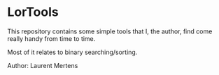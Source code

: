# LorTools

This repository contains some simple tools that I, the author, find come really handy from time to time.

Most of it relates to binary searching/sorting.

Author: Laurent Mertens
